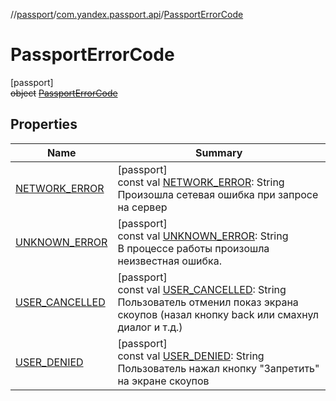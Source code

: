 //[passport](../../../index.md)/[com.yandex.passport.api](../index.md)/[PassportErrorCode](index.md)

# PassportErrorCode

[passport]\
~~object~~ [~~PassportErrorCode~~](index.md)

## Properties

| Name | Summary |
|---|---|
| [NETWORK_ERROR](-n-e-t-w-o-r-k_-e-r-r-o-r.md) | [passport]<br>const val [NETWORK_ERROR](-n-e-t-w-o-r-k_-e-r-r-o-r.md): String<br>Произошла сетевая ошибка при запросе на сервер |
| [UNKNOWN_ERROR](-u-n-k-n-o-w-n_-e-r-r-o-r.md) | [passport]<br>const val [UNKNOWN_ERROR](-u-n-k-n-o-w-n_-e-r-r-o-r.md): String<br>В процессе работы произошла неизвестная ошибка. |
| [USER_CANCELLED](-u-s-e-r_-c-a-n-c-e-l-l-e-d.md) | [passport]<br>const val [USER_CANCELLED](-u-s-e-r_-c-a-n-c-e-l-l-e-d.md): String<br>Пользователь отменил показ экрана скоупов (назал кнопку back или смахнул диалог и т.д.) |
| [USER_DENIED](-u-s-e-r_-d-e-n-i-e-d.md) | [passport]<br>const val [USER_DENIED](-u-s-e-r_-d-e-n-i-e-d.md): String<br>Пользователь нажал кнопку &quot;Запретить&quot; на экране скоупов |
